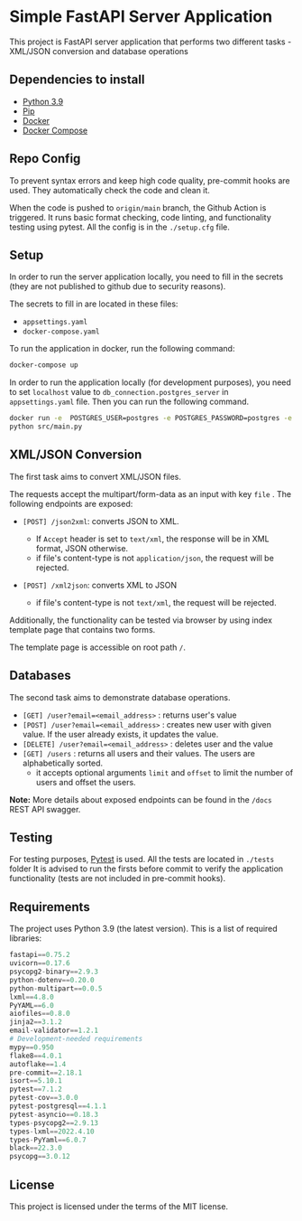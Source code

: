 # Simple FastAPI Server Application

This project is FastAPI server application that performs two different tasks - XML/JSON conversion and database operations  

## Dependencies to install

- [Python 3.9](https://www.python.org/downloads/)
- [Pip](https://pypi.org/project/pip/)
- [Docker](https://www.docker.com/products/docker-desktop)
- [Docker Compose](https://docs.docker.com/compose/install/)


## Repo Config

To prevent syntax errors and keep high code quality, pre-commit hooks are used. They automatically check the code and clean it.

When the code is pushed to `origin/main` branch, the Github Action is triggered. It runs basic format checking, code linting, and functionality testing using pytest. All the config is in the `./setup.cfg` file.


## Setup

In order to run the server application locally, you need to fill in the secrets (they are not published to github due to security reasons).

The secrets to fill in are located in these files:

- `appsettings.yaml`
- `docker-compose.yaml`

To run the application in docker, run the following command:

```bash
docker-compose up
```

In order to run the application locally (for development purposes), you need to set `localhost` value to `db_connection.postgres_server` in `appsettings.yaml` file. Then you can run the following command.

```bash
docker run -e  POSTGRES_USER=postgres -e POSTGRES_PASSWORD=postgres -e POSTGRES_DB=app -p 5432:5432 --volume=/$(pwd)/database/init.sql:/docker-entrypoint-initdb.d/init.sql postgres:14.2
python src/main.py
```

## XML/JSON Conversion

The first task aims to convert XML/JSON files.

The requests accept the multipart/form-data as an input with key `file` . The following endpoints are exposed:

* `[POST] /json2xml`: converts JSON to XML.
    * If `Accept` header is set to `text/xml`, the response will be in XML format, JSON otherwise.
    * if file's content-type is not `application/json`, the request will be rejected.

* `[POST] /xml2json`: converts XML to JSON
  * if file's content-type is not `text/xml`, the request will be rejected.

Additionally, the functionality can be tested via browser by using index template page that contains two forms.

The template page is accessible on root path `/`.


## Databases

The second task aims to demonstrate database operations.

- `[GET] /user?email=<email_address>` : returns user's value
- `[POST] /user?email=<email_address>` : creates new user with given value. If the user already exists, it updates the value.
- `[DELETE] /user?email=<email_address>` : deletes user and the value
- `[GET] /users` : returns all users and their values. The users are alphabetically sorted.
  - it accepts optional arguments `limit` and `offset` to limit the number of users and offset the users.


**Note:** More details about exposed endpoints can be found in the `/docs` REST API swagger.


## Testing

For testing purposes, [Pytest](https://docs.pytest.org/en/latest/getting-started.html) is used. All the tests are located in `./tests` folder
It is advised to run the firsts before commit to verify the application functionality (tests are not included in pre-commit hooks).

## Requirements
The project uses Python 3.9 (the latest version). This is a list of required libraries:
```python
fastapi==0.75.2
uvicorn==0.17.6
psycopg2-binary==2.9.3
python-dotenv==0.20.0
python-multipart==0.0.5
lxml==4.8.0
PyYAML==6.0
aiofiles==0.8.0
jinja2==3.1.2
email-validator==1.2.1
# Development-needed requirements
mypy==0.950
flake8==4.0.1
autoflake==1.4
pre-commit==2.18.1
isort==5.10.1
pytest==7.1.2
pytest-cov==3.0.0
pytest-postgresql==4.1.1
pytest-asyncio==0.18.3
types-psycopg2==2.9.13
types-lxml==2022.4.10
types-PyYaml==6.0.7
black==22.3.0
psycopg==3.0.12
```

## License

This project is licensed under the terms of the MIT license.

